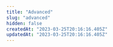 ```yaml
---
title: "Advanced"
slug: "advanced"
hidden: false
createdAt: "2023-03-25T20:16:16.405Z"
updatedAt: "2023-03-25T20:16:16.405Z"
---
```

